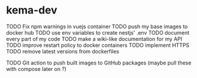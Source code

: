# kema-dev

TODO Fix npm warnings in vuejs container
TODO push my base images to docker hub
TODO use env variables to create nestjs' .env
TODO document every part of my code
TODO make a wiki-like documentation for my API
TODO improve restart policy to docker containers
TODO implement HTTPS
TODO remove latest versions from dockerfiles

TODO Git action to push built images to GitHub packages (maybe pull these with compose later on ?)

